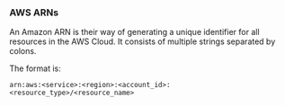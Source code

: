 ### AWS ARNs

An Amazon ARN is their way of generating a unique identifier for all resources in the AWS Cloud. It consists of multiple strings separated by colons.

The format is:

`arn:aws:<service>:<region>:<account_id>:<resource_type>/<resource_name>`